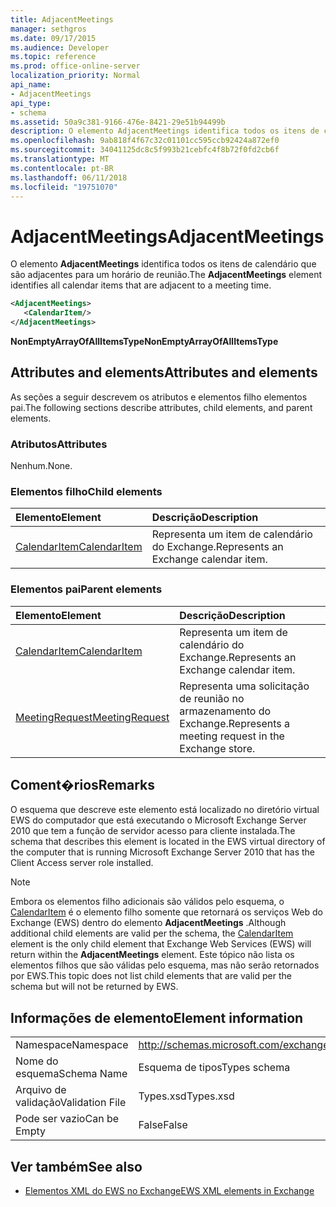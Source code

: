 ```yaml
---
title: AdjacentMeetings
manager: sethgros
ms.date: 09/17/2015
ms.audience: Developer
ms.topic: reference
ms.prod: office-online-server
localization_priority: Normal
api_name:
- AdjacentMeetings
api_type:
- schema
ms.assetid: 50a9c381-9166-476e-8421-29e51b94499b
description: O elemento AdjacentMeetings identifica todos os itens de calendário que são adjacentes para um horário de reunião.
ms.openlocfilehash: 9ab818f4f67c32c01101cc595ccb92424a872ef0
ms.sourcegitcommit: 34041125dc8c5f993b21cebfc4f8b72f0fd2cb6f
ms.translationtype: MT
ms.contentlocale: pt-BR
ms.lasthandoff: 06/11/2018
ms.locfileid: "19751070"
---
```

# <a name="adjacentmeetings"></a><span data-ttu-id="6d94f-103">AdjacentMeetings</span><span class="sxs-lookup"><span data-stu-id="6d94f-103">AdjacentMeetings</span></span>

<span data-ttu-id="6d94f-104">O elemento **AdjacentMeetings** identifica todos os itens de calendário que são adjacentes para um horário de reunião.</span><span class="sxs-lookup"><span data-stu-id="6d94f-104">The **AdjacentMeetings** element identifies all calendar items that are adjacent to a meeting time.</span></span> 
  
```xml
<AdjacentMeetings>
   <CalendarItem/>
</AdjacentMeetings>
```

 <span data-ttu-id="6d94f-105">**NonEmptyArrayOfAllItemsType**</span><span class="sxs-lookup"><span data-stu-id="6d94f-105">**NonEmptyArrayOfAllItemsType**</span></span>
## <a name="attributes-and-elements"></a><span data-ttu-id="6d94f-106">Attributes and elements</span><span class="sxs-lookup"><span data-stu-id="6d94f-106">Attributes and elements</span></span>

<span data-ttu-id="6d94f-107">As seções a seguir descrevem os atributos e elementos filho elementos pai.</span><span class="sxs-lookup"><span data-stu-id="6d94f-107">The following sections describe attributes, child elements, and parent elements.</span></span>
  
### <a name="attributes"></a><span data-ttu-id="6d94f-108">Atributos</span><span class="sxs-lookup"><span data-stu-id="6d94f-108">Attributes</span></span>

<span data-ttu-id="6d94f-109">Nenhum.</span><span class="sxs-lookup"><span data-stu-id="6d94f-109">None.</span></span>
  
### <a name="child-elements"></a><span data-ttu-id="6d94f-110">Elementos filho</span><span class="sxs-lookup"><span data-stu-id="6d94f-110">Child elements</span></span>

|<span data-ttu-id="6d94f-111">**Elemento**</span><span class="sxs-lookup"><span data-stu-id="6d94f-111">**Element**</span></span>|<span data-ttu-id="6d94f-112">**Descrição**</span><span class="sxs-lookup"><span data-stu-id="6d94f-112">**Description**</span></span>|
|:-----|:-----|
|[<span data-ttu-id="6d94f-113">CalendarItem</span><span class="sxs-lookup"><span data-stu-id="6d94f-113">CalendarItem</span></span>](calendaritem.md) <br/> |<span data-ttu-id="6d94f-114">Representa um item de calendário do Exchange.</span><span class="sxs-lookup"><span data-stu-id="6d94f-114">Represents an Exchange calendar item.</span></span>  <br/> |
   
### <a name="parent-elements"></a><span data-ttu-id="6d94f-115">Elementos pai</span><span class="sxs-lookup"><span data-stu-id="6d94f-115">Parent elements</span></span>

|<span data-ttu-id="6d94f-116">**Elemento**</span><span class="sxs-lookup"><span data-stu-id="6d94f-116">**Element**</span></span>|<span data-ttu-id="6d94f-117">**Descrição**</span><span class="sxs-lookup"><span data-stu-id="6d94f-117">**Description**</span></span>|
|:-----|:-----|
|[<span data-ttu-id="6d94f-118">CalendarItem</span><span class="sxs-lookup"><span data-stu-id="6d94f-118">CalendarItem</span></span>](calendaritem.md) <br/> |<span data-ttu-id="6d94f-119">Representa um item de calendário do Exchange.</span><span class="sxs-lookup"><span data-stu-id="6d94f-119">Represents an Exchange calendar item.</span></span>  <br/> |
|[<span data-ttu-id="6d94f-120">MeetingRequest</span><span class="sxs-lookup"><span data-stu-id="6d94f-120">MeetingRequest</span></span>](meetingrequest.md) <br/> |<span data-ttu-id="6d94f-121">Representa uma solicitação de reunião no armazenamento do Exchange.</span><span class="sxs-lookup"><span data-stu-id="6d94f-121">Represents a meeting request in the Exchange store.</span></span>  <br/> |
   
## <a name="remarks"></a><span data-ttu-id="6d94f-122">Coment�rios</span><span class="sxs-lookup"><span data-stu-id="6d94f-122">Remarks</span></span>

<span data-ttu-id="6d94f-123">O esquema que descreve este elemento está localizado no diretório virtual EWS do computador que está executando o Microsoft Exchange Server 2010 que tem a função de servidor acesso para cliente instalada.</span><span class="sxs-lookup"><span data-stu-id="6d94f-123">The schema that describes this element is located in the EWS virtual directory of the computer that is running Microsoft Exchange Server 2010 that has the Client Access server role installed.</span></span>
  
> [!NOTE]
> <span data-ttu-id="6d94f-124">Embora os elementos filho adicionais são válidos pelo esquema, o [CalendarItem](calendaritem.md) é o elemento filho somente que retornará os serviços Web do Exchange (EWS) dentro do elemento **AdjacentMeetings** .</span><span class="sxs-lookup"><span data-stu-id="6d94f-124">Although additional child elements are valid per the schema, the [CalendarItem](calendaritem.md) element is the only child element that Exchange Web Services (EWS) will return within the **AdjacentMeetings** element.</span></span> <span data-ttu-id="6d94f-125">Este tópico não lista os elementos filhos que são válidas pelo esquema, mas não serão retornados por EWS.</span><span class="sxs-lookup"><span data-stu-id="6d94f-125">This topic does not list child elements that are valid per the schema but will not be returned by EWS.</span></span> 
  
## <a name="element-information"></a><span data-ttu-id="6d94f-126">Informações de elemento</span><span class="sxs-lookup"><span data-stu-id="6d94f-126">Element information</span></span>

|||
|:-----|:-----|
|<span data-ttu-id="6d94f-127">Namespace</span><span class="sxs-lookup"><span data-stu-id="6d94f-127">Namespace</span></span>  <br/> |http://schemas.microsoft.com/exchange/services/2006/types  <br/> |
|<span data-ttu-id="6d94f-128">Nome do esquema</span><span class="sxs-lookup"><span data-stu-id="6d94f-128">Schema Name</span></span>  <br/> |<span data-ttu-id="6d94f-129">Esquema de tipos</span><span class="sxs-lookup"><span data-stu-id="6d94f-129">Types schema</span></span>  <br/> |
|<span data-ttu-id="6d94f-130">Arquivo de validação</span><span class="sxs-lookup"><span data-stu-id="6d94f-130">Validation File</span></span>  <br/> |<span data-ttu-id="6d94f-131">Types.xsd</span><span class="sxs-lookup"><span data-stu-id="6d94f-131">Types.xsd</span></span>  <br/> |
|<span data-ttu-id="6d94f-132">Pode ser vazio</span><span class="sxs-lookup"><span data-stu-id="6d94f-132">Can be Empty</span></span>  <br/> |<span data-ttu-id="6d94f-133">False</span><span class="sxs-lookup"><span data-stu-id="6d94f-133">False</span></span>  <br/> |
   
## <a name="see-also"></a><span data-ttu-id="6d94f-134">Ver também</span><span class="sxs-lookup"><span data-stu-id="6d94f-134">See also</span></span>

- [<span data-ttu-id="6d94f-135">Elementos XML do EWS no Exchange</span><span class="sxs-lookup"><span data-stu-id="6d94f-135">EWS XML elements in Exchange</span></span>](ews-xml-elements-in-exchange.md)

